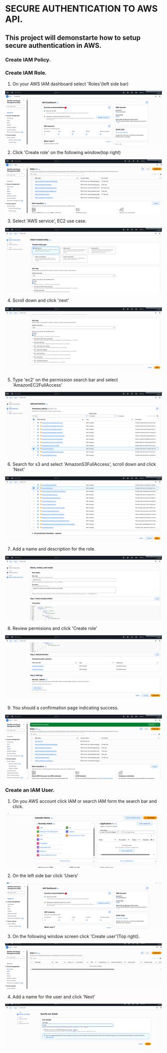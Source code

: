 # SECURE AUTHENTICATION TO AWS API.
## This project will demonstarte how to setup secure authentication in AWS.

### Create IAM Policy.



### Create IAM Role.

1. On your AWS IAM dashboard select 'Roles'(left side bar)

![](./img/Pasted%20image%20(7).png)

2. Click 'Create role' on the following window(top right)

![](./img/Pasted%20image%20(8).png)

3. Select 'AWS service', EC2 use case.

![](./img/Pasted%20image%20(9).png)

4. Scroll down and click 'next'

![](./img/Pasted%20image%20(10).png)

5. Type 'ec2' on the permission search bar and select 'AmazonEC2FullAccess'

![](./img/Pasted%20image%20(11).png)

6. Search for s3 and select 'AmazonS3FullAccess', scroll down and click 'Next'

![](./img/Pasted%20image%20(13).png)

7. Add a name and description for the role.

![](./img/Pasted%20image%20(14).png)

8. Review permisions and click 'Create role'

![](./img/Pasted%20image%20(15).png)

9. You should a confirmation page indicating success.

![](./img/Pasted%20image%20(16).png)

### Create an IAM User.

1. On you AWS account click IAM or search IAM form the search bar and click.

![](./img/Pasted%20image%20(3).png)

2. On the left side bar click 'Users'

![](./img/Pasted%20image%20(4).png)

3. On the following window screen click 'Create user'(Top right).

![](./img/Pasted%20image%20(5).png)

4. Add a name for the user and click 'Next'

![](./img/Pasted%20image%20(6).png)